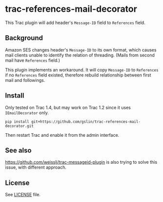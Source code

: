 # trac-references-mail-decorator

This Trac plugin will add header's `Message-ID` field to `References` field.

## Background

Amazon SES changes header's `Message-ID` to its own format, which causes mail clients unable to identify the relation of threading.  (Mails from second mail have `References` field.)

This plugin implements an workaround.  It will copy `Message-ID` to `References` if no `References` field existed, therefore rebuild relationship between first mail and followings.

## Install

Only tested on Trac 1.4, but may work on Trac 1.2 since it uses `IEmailDecorator` only.

    pip install git+https://github.com/gslin/trac-references-mail-decorator.git

Then restart Trac and enable it from the admin interface.

## See also

https://github.com/weisslj/trac-messageid-plugin is also trying to solve this issue, with different approach.

## License

See [LICENSE](LICENSE) file.

